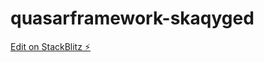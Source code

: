 # quasarframework-skaqyged

[Edit on StackBlitz ⚡️](https://stackblitz.com/edit/quasarframework-4rg5dr)
